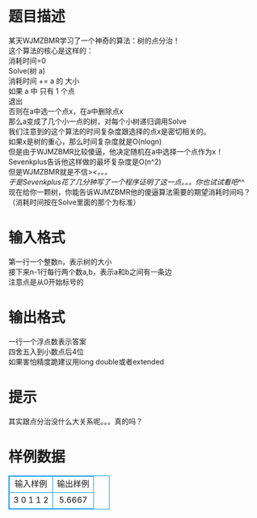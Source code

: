 # 

 
 # 题目描述 
某天WJMZBMR学习了一个神奇的算法：树的点分治！<BR>这个算法的核心是这样的：<BR>消耗时间=0<BR>Solve(树&nbsp;a)<BR>	消耗时间&nbsp;+=&nbsp;a&nbsp;的&nbsp;大小<BR>	如果&nbsp;a&nbsp;中&nbsp;只有&nbsp;1&nbsp;个点<BR>		退出<BR>	否则在a中选一个点x，在a中删除点x<BR>	那么a变成了几个小一点的树，对每个小树递归调用Solve<BR>我们注意到的这个算法的时间复杂度跟选择的点x是密切相关的。<BR>如果x是树的重心，那么时间复杂度就是O(nlogn)<BR>但是由于WJMZBMR比较傻逼，他决定随机在a中选择一个点作为x！<BR>Sevenkplus告诉他这样做的最坏复杂度是O(n^2)<BR>但是WJMZBMR就是不信&gt;_&lt;。。。<BR>于是Sevenkplus花了几分钟写了一个程序证明了这一点。。。你也试试看吧^_^<BR>现在给你一颗树，你能告诉WJMZBMR他的傻逼算法需要的期望消耗时间吗？（消耗时间按在Solve里面的那个为标准） 

 
 # 输入格式 
第一行一个整数n，表示树的大小<BR>接下来n-1行每行两个数a,b，表示a和b之间有一条边<BR>注意点是从0开始标号的 

 
 # 输出格式 
一行一个浮点数表示答案<BR>四舍五入到小数点后4位<BR>如果害怕精度跪建议用long&nbsp;double或者extended 

 
 # 提示 
其实跟点分治没什么大关系呢。。。真的吗？ 
# 样例数据
<style>
        table,table tr th, table tr td { border:1px solid #0094ff; }
        table { width: 200px; min-height: 25px; line-height: 25px; text-align: center; border-collapse: collapse;}   
    </style>
<table>
	<tr>
		<td>输入样例</td>
		<td>输出样例</td>
	</tr>
<tr><td>3
0 1
1 2</td><td>5.6667</td></tr></table>
